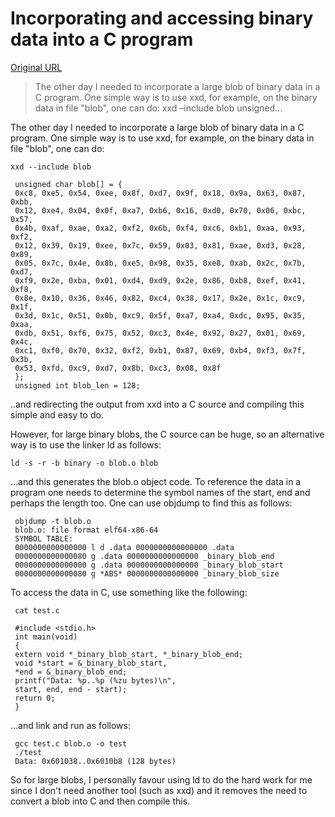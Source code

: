 # Incorporating and accessing binary data into a C program

[Original URL](http://smackerelofopinion.blogspot.com/2015/12/incorporating-and-accesses-binary-data.html)

> The other day I needed to incorporate a large blob of binary data in a C program. One simple way is to use xxd, for example, on the binary data in file "blob", one can do: xxd –include blob unsigned...

The other day I needed to incorporate a large blob of binary data in a C program. One simple way is to use xxd, for example, on the binary data in file "blob", one can do:

```
xxd --include blob 

 unsigned char blob[] = { 
 0xc8, 0xe5, 0x54, 0xee, 0x8f, 0xd7, 0x9f, 0x18, 0x9a, 0x63, 0x87, 0xbb, 
 0x12, 0xe4, 0x04, 0x0f, 0xa7, 0xb6, 0x16, 0xd0, 0x70, 0x06, 0xbc, 0x57, 
 0x4b, 0xaf, 0xae, 0xa2, 0xf2, 0x6b, 0xf4, 0xc6, 0xb1, 0xaa, 0x93, 0xf2, 
 0x12, 0x39, 0x19, 0xee, 0x7c, 0x59, 0x03, 0x81, 0xae, 0xd3, 0x28, 0x89, 
 0x05, 0x7c, 0x4e, 0x8b, 0xe5, 0x98, 0x35, 0xe8, 0xab, 0x2c, 0x7b, 0xd7, 
 0xf9, 0x2e, 0xba, 0x01, 0xd4, 0xd9, 0x2e, 0x86, 0xb8, 0xef, 0x41, 0xf8, 
 0x8e, 0x10, 0x36, 0x46, 0x82, 0xc4, 0x38, 0x17, 0x2e, 0x1c, 0xc9, 0x1f, 
 0x3d, 0x1c, 0x51, 0x0b, 0xc9, 0x5f, 0xa7, 0xa4, 0xdc, 0x95, 0x35, 0xaa, 
 0xdb, 0x51, 0xf6, 0x75, 0x52, 0xc3, 0x4e, 0x92, 0x27, 0x01, 0x69, 0x4c, 
 0xc1, 0xf0, 0x70, 0x32, 0xf2, 0xb1, 0x87, 0x69, 0xb4, 0xf3, 0x7f, 0x3b, 
 0x53, 0xfd, 0xc9, 0xd7, 0x8b, 0xc3, 0x08, 0x8f 
 }; 
 unsigned int blob_len = 128; 
```

..and redirecting the output from xxd into a C source and compiling this simple and easy to do.

However, for large binary blobs, the C source can be huge, so an alternative way is to use the linker ld as follows:

```
ld -s -r -b binary -o blob.o blob 
```

...and this generates the blob.o object code. To reference the data in a program one needs to determine the symbol names of the start, end and perhaps the length too. One can use objdump to find this as follows:

```
 objdump -t blob.o 
 blob.o: file format elf64-x86-64 
 SYMBOL TABLE: 
 0000000000000000 l d .data 0000000000000000 .data 
 0000000000000080 g .data 0000000000000000 _binary_blob_end 
 0000000000000000 g .data 0000000000000000 _binary_blob_start 
 0000000000000080 g *ABS* 0000000000000000 _binary_blob_size 
```

To access the data in C, use something like the following:

```
 cat test.c 

 #include <stdio.h> 
 int main(void) 
 { 
 extern void *_binary_blob_start, *_binary_blob_end; 
 void *start = &_binary_blob_start, 
 *end = &_binary_blob_end; 
 printf("Data: %p..%p (%zu bytes)\n", 
 start, end, end - start); 
 return 0; 
 } 
```

...and link and run as follows:

```
 gcc test.c blob.o -o test 
 ./test 
 Data: 0x601038..0x6010b8 (128 bytes) 
```

So for large blobs, I personally favour using ld to do the hard work for me since I don't need another tool (such as xxd) and it removes the need to convert a blob into C and then compile this.
